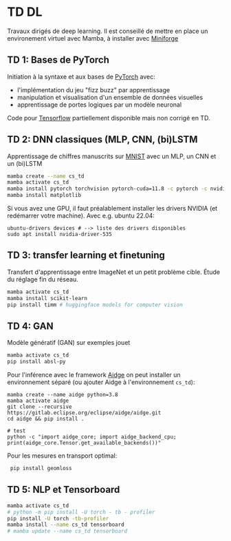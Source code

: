 # TD DL
Travaux dirigés de deep learning. Il est conseillé de mettre en place un environement virtuel avec Mamba, à installer avec [Miniforge](https://github.com/conda-forge/miniforge/releases/latest/download/Miniforge3-Linux-x86_64.sh)

## TD 1: Bases de PyTorch
Initiation à la syntaxe et aux bases de [PyTorch](https://pytorch.org/) avec:
- l'implémentation du jeu "fizz buzz" par apprentissage
- manipulation et visualisation d'un ensemble de données visuelles
- apprentissage de portes logiques par un modèle neuronal

Code pour [Tensorflow](https://www.tensorflow.org/) partiellement disponible mais non corrigé en TD.

## TD 2: DNN classiques (MLP, CNN, (bi)LSTM
Apprentissage de chiffres manuscrits sur [MNIST](http://yann.lecun.com/exdb/mnist/) avec un MLP, un CNN et un (bi)LSTM


```bash
mamba create --name cs_td
mamba activate cs_td
mamba install pytorch torchvision pytorch-cuda=11.8 -c pytorch -c nvidia # sept. 2024
mamba install matplotlib
```

Si vous avez une GPU, il faut préalablement installer les drivers NVIDIA (et redémarrer votre machine). Avec e.g. ubuntu 22.04:
```
ubuntu-drivers devices # --> liste des drivers disponibles
sudo apt install nvidia-driver-535
```

## TD 3: transfer learning et finetuning
Transfert d'apprentissage entre ImageNet et un petit problème cible. Étude du réglage fin du réseau.
```bash
mamba activate cs_td
mamba install scikit-learn
pip install timm # huggingface models for computer vision
```

## TD 4: GAN
Modèle génératif (GAN) sur exemples jouet
```bash
mamba activate cs_td
pip install absl-py
```
Pour l'inférence avec le framework [Aidge](https://projects.eclipse.org/projects/technology.aidge) on peut installer un environnement séparé (ou ajouter Aidge à l'environnement `cs_td`):
```
mamba create --name aidge python=3.8
mamba activate aidge
git clone --recursive https://gitlab.eclipse.org/eclipse/aidge/aidge.git
cd aidge && pip install .

# test
python -c "import aidge_core; import aidge_backend_cpu; print(aidge_core.Tensor.get_available_backends())"
```
Pour les mesures en transport optimal:
```bash
 pip install geomloss
```

## TD 5: NLP et Tensorboard

```bash
mamba activate cs_td
# python -m pip install -U torch - tb - profiler
pip install -U torch -tb-profiler
mamba install --name cs_td tensorboard
# mamba update --name cs_td tensorboard
```
